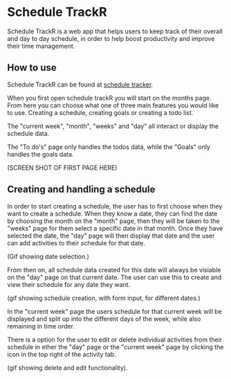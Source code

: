 # Schedule TrackR

Schedule TrackR is a web app that helps users to keep track of their overall and day to day schedule, in order to help boost productivity and improve their time management.

## How to use

Schedule TrackR can be found at [schedule tracker](#"ScheduleTrackR").

When you first open schedule trackR you will start on the months page. From here you can choose what one of three main features you would like to use.
Creating a schedule, creating goals or creating a todo list.

The "current week", "month", "weeks" and "day" all interact or display the schedule data.

The "To do's" page only handles the todos data, while the "Goals" only handles the goals data.

(SCREEN SHOT OF FIRST PAGE HERE)

## Creating and handling a schedule

In order to start creating a schedule, the user has to first choose when they want to create a schedule. When they know a date, they can find the date by choosing the month on the "month" page, then they will be taken to the "weeks" page for them select a specific date in that month. Once they have selected the date, the "day" page will then display that date and the user can add activities to their schedule for that date.

(Gif showing date selection.)

From then on, all schedule data created for this date will always be visiable on the "day" page on that current date.
The user can use this to create and view their schedule for any date they want.

(gif showing schedule creation, with form input, for different dates.)

In the "current week" page the users schedule for that current week will be displayed and split up into the different days of the week, while also remaining in time order.

There is a option for the user to edit or delete individual activities from their schedule in ether the "day" page or the "current week" page by clicking the icon in the top right of the activity tab.

(gif showing delete and edit functionality).










